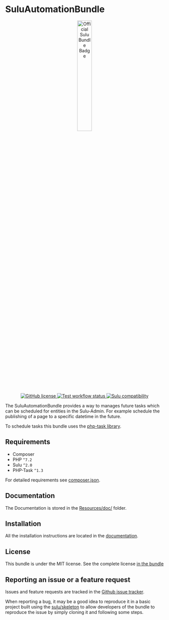 # SuluAutomationBundle

<p align="center">
    <a href="https://sulu.io/" target="_blank">
        <img width="30%" src="https://sulu.io/uploads/media/800x/00/230-Official%20Bundle%20Seal.svg?v=2-6&inline=1" alt="Official Sulu Bundle Badge">
    </a>
</p>
<p align="center">
    <a href="LICENSE" target="_blank">
        <img src="https://img.shields.io/github/license/sulu/SuluAutomationBundle.svg" alt="GitHub license">
    </a>
    <a href="https://github.com/sulu/SuluAutomationBundle/actions" target="_blank">
        <img src="https://img.shields.io/github/workflow/status/sulu/SuluAutomationBundle/Test%20application?label=test-workflow" alt="Test workflow status">
    </a>
    <a href="https://github.com/sulu/sulu/releases" target="_blank">
        <img src="https://img.shields.io/badge/sulu%20compatibility-%3E=2.0-52b6ca.svg" alt="Sulu compatibility">
    </a>
</p>

The SuluAutomationBundle provides a way to manages future tasks which can be scheduled for entities in the Sulu-Admin.
For example schedule the publishing of a page to a specific datetime in the future.

To schedule tasks this bundle uses the [php-task library](https://github.com/php-task/php-task).

## Requirements

* Composer
* PHP `^7.2`
* Sulu `^2.0`
* PHP-Task `^1.3`

For detailed requirements see [composer.json](composer.json).

## Documentation

The Documentation is stored in the
[Resources/doc/](Resources/doc) folder.

## Installation

All the installation instructions are located in the 
[documentation](Resources/doc/installation.md).

## License

This bundle is under the MIT license. See the complete license [in the bundle](LICENSE)

## Reporting an issue or a feature request

Issues and feature requests are tracked in the [Github issue tracker](https://github.com/Sulu/SuluAutomationBundle/issues).

When reporting a bug, it may be a good idea to reproduce it in a basic project built using the
[sulu/skeleton](https://github.com/sulu/skeleton) to allow developers of the bundle to reproduce the issue
by simply cloning it and following some steps.
